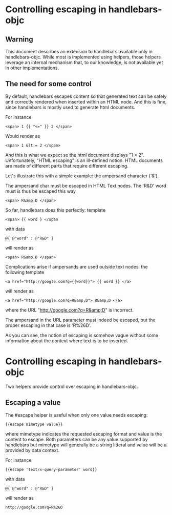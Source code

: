 # Controlling escaping in handlebars-objc #

## Warning 

This document describes an extension to handlebars available only in handlebars-objc. While most is implemented using helpers, those helpers leverage an internal mechanism that, to our knowledge, is not available yet in other implementations. 

## The need for some control 

By default, handlebars escapes content so that generated text can be safely and correctly rendered when inserted within an HTML node. And this is fine, since handlebars is mostly used to generate html documents. 

For instance 

	<span> 1 {{ "<=" }} 2 </span>

Would render as

	<span> 1 &lt;= 2 </span>

And this is what we expect so the html document displays "1 < 2".
Unfortunately, "HTML escaping" is an ill-defined notion. HTML documents are made of different parts that require different escaping. 

Let's illustrate this with a simple example: the ampersand character ('&').

The ampersand char must be escaped in HTML Text nodes. The 'R&D' word must is thus be escaped this way

	<span> R&amp;D </span>
    
So far, handlebars does this perfectly: template 

	<span> {{ word } </span
    
with data 

	@{ @"word" : @"R&D" }
    
will render as

	<span> R&amp;D </span>

Complications arise if ampersands are used outside text nodes: the following template

	<a href="http://google.com?q={{word}}"> {{ word }} </a>
    
will render as 

	<a href="http://google.com?q=R&amp;D"> R&amp;D </a>
    
where the URL "http://google.com?q=R&amp;D" is incorrect.

The ampersand in the URL parameter must indeed be escaped, but the proper escaping in that case is 'R%26D'.

As you can see, the notion of escaping is somehow vague without some information about the context where text is to be inserted. 

# Controlling escaping in handlebars-objc

Two helpers provide control over escaping in handlebars-objc. 

## Escaping a value 

The #escape helper is useful when only one value needs escaping:

	{{escape mimetype value}}
    
where mimetype indicates the requested escaping format and value is the content to escape. Both parameters can be any value supported by handlebars but mimetype will generally be a string litteral and value will be a provided by data context. 

For instance 

	{{escape 'text/x-query-parameter' word}}
    
with data

	@{ @"word" : @"R&D" }

will render as 

	http://google.com?q=R%26D

















